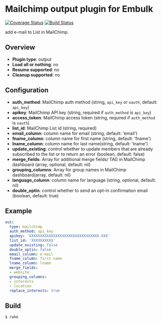 # Mailchimp output plugin for Embulk
[![Coverage Status](https://coveralls.io/repos/treasure-data/embulk-output-mailchimp/badge.svg?branch=master&service=github)](https://coveralls.io/github/treasure-data/embulk-output-mailchimp?branch=master)
[![Build Status](https://travis-ci.org/treasure-data/embulk-output-mailchimp.svg)](https://travis-ci.org/treasure-data/embulk-output-mailchimp?branch=master)

add e-mail to List in MailChimp.

## Overview

* **Plugin type**: output
* **Load all or nothing**: no
* **Resume supported**: no
* **Cleanup supported**: no

## Configuration

- **auth_method**: MailChimp auth method (string, `api_key` or `oauth`, default: `api_key`)
- **apikey**: MailChimp API key (string, required if `auth_method` is `api_key`)
- **access_token**: MailChimp access token (string, required if `auth_method` is `oauth`)
- **list_id**: MailChimp List id (string, required)
- **email_column**: column name for email (string, default: 'email')
- **fname_column**: column name for first name (string, default: 'fname')
- **lname_column**: column name for last name(string, default: 'lname')
- **update_existing**: control whether to update members that are already subscribed to the list or to return an error (boolean, default: false)
- **merge_fields**: Array for additional merge fields/ TAG in MailChimp dashboard (array, optional, default: nil)
- **grouping_columns**: Array for group names in MailChimp dashboard(array, default: nil)
- **language_column**: column name for language (string, optional, default: nil)
- **double_optin**: control whether to send an opt-in confirmation email (boolean, default: true)

## Example

```yaml
out:
  type: mailchimp
  auth_method: api_key
  apikey: 'XXXXXXXXXXXXXXXXXXXXXXXXXXXXXXXX-XXX'
  list_id: 'XXXXXXXXXX'
  update_existing: false
  double_optin: false
  email_column: e-mail
  fname_column: first name
  lname_column: lname
  merge_fields:
  - website
  grouping_columns:
  - interests
  - location
  replace_interests: true
```

## Build

```
$ rake
```
